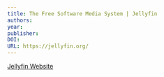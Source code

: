 ```yaml
---
title: The Free Software Media System | Jellyfin
authors: 
year: 
publisher: 
DOI: 
URL: https://jellyfin.org/
---
```


[Jellyfin Website](https://jellyfin.org/)